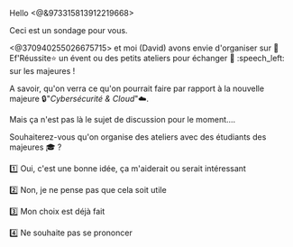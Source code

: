 Hello <@&973315813912219668>

Ceci est un sondage pour vous.

<@370940255026675715> et moi (David) avons envie d'organiser sur 📖Ef'Réussite⭐ un évent ou des petits ateliers pour échanger :speech_balloon: :speech_left: sur les majeures !

A savoir, qu'on verra ce qu'on pourrait faire par rapport à la nouvelle majeure 🔒"*Cybersécurité & Cloud*"☁️.

Mais ça n'est pas là le sujet de discussion pour le moment....


Souhaiterez-vous qu'on organise des ateliers avec des étudiants des majeures :mortar_board: ?


:one: Oui, c'est une bonne idée, ça m'aiderait ou serait intéressant

:two: Non, je ne pense pas que cela soit utile

:three: Mon choix est déjà fait

:four: Ne souhaite pas se prononcer
